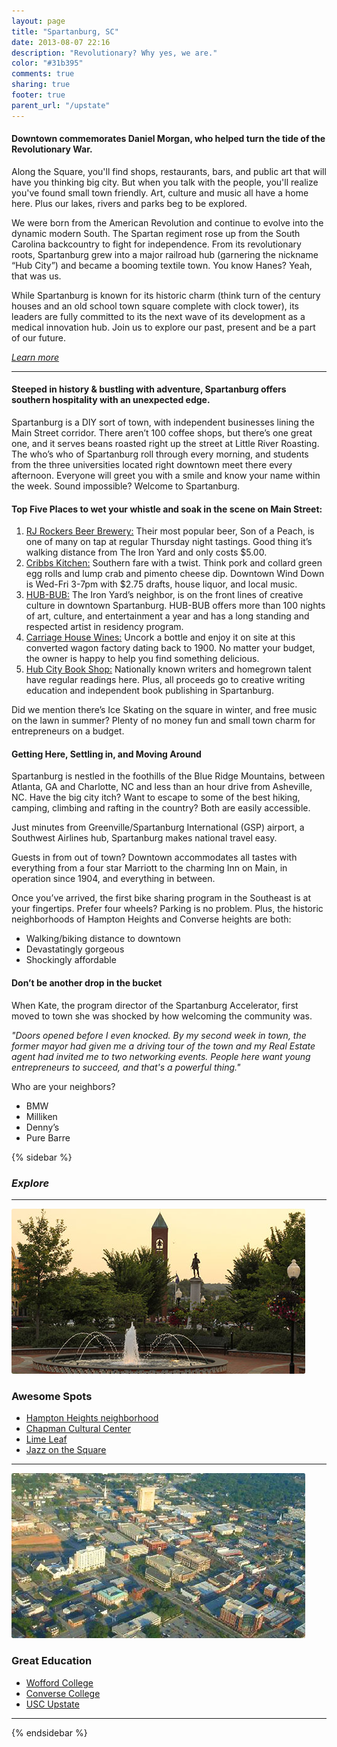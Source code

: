 ```yaml
---
layout: page
title: "Spartanburg, SC"
date: 2013-08-07 22:16
description: "Revolutionary? Why yes, we are."
color: "#31b395"
comments: true
sharing: true
footer: true
parent_url: "/upstate"
---
```


#### Downtown commemorates Daniel Morgan, who helped turn the tide of the Revolutionary War.

Along the Square, you'll find shops, restaurants, bars, and public art that will have you thinking big city. But when you talk with the people, you'll realize you've found small town friendly. Art, culture and music all have a home here. Plus our lakes, rivers and parks beg to be explored. 

We were born from the American Revolution and continue to evolve into the dynamic modern South. The Spartan regiment rose up from the South Carolina backcountry to fight for independence. From its revolutionary roots, Spartanburg grew into a major railroad hub (garnering the nickname “Hub City”) and became a booming textile town. You know Hanes? Yeah, that was us.

While Spartanburg is known for its historic charm (think turn of the century houses and an old school town square complete with clock tower), its leaders are fully committed to its the next wave of its development as a medical innovation hub. Join us to explore our past, present and be a part of our future.

[_Learn more_](http://www.visitspartanburg.com/)

---

#### Steeped in history & bustling with adventure, Spartanburg offers southern hospitality with an unexpected edge.

Spartanburg is a DIY sort of town, with independent businesses lining the Main Street corridor. There aren’t 100 coffee shops, but there’s one great one, and it serves beans roasted right up the street at Little River Roasting. The who’s who of Spartanburg roll through every morning, and students from the three universities located right downtown meet there every afternoon. Everyone will greet you with a smile and know your name within the week. Sound impossible? Welcome to Spartanburg. 

#### Top Five Places to wet your whistle and soak in the scene on Main Street:

1. [RJ Rockers Beer Brewery:](http://www.rjrockers.com/verify.asp) Their most popular beer, Son of a Peach, is one of many on tap at regular Thursday night tastings. Good thing it’s walking distance from The Iron Yard and only costs $5.00.
2. [Cribbs Kitchen:](http://www.cribbsonmain.com/) Southern fare with a twist. Think pork and collard green egg rolls and lump crab and pimento cheese dip. Downtown Wind Down is Wed-Fri 3-7pm with $2.75 drafts, house liquor, and local music.
3. [HUB-BUB:](http://www.hub-bub.com/) The Iron Yard’s neighbor, is on the front lines of creative culture in downtown Spartanburg. HUB-BUB offers more than 100 nights of art, culture, and entertainment a year and has a long standing and respected artist in residency program.
4. [Carriage House Wines:](http://www.carriagehousewines.com/) Uncork a bottle and enjoy it on site at this converted wagon factory dating back to 1900. No matter your budget, the owner is happy to help you find something delicious.
5. [Hub City Book Shop:](http://hubcity.org/bookshop/) Nationally known writers and homegrown talent have regular readings here. Plus, all proceeds go to creative writing education and independent book publishing in Spartanburg.


Did we mention there’s Ice Skating on the square in winter, and free music on the lawn in summer? Plenty of no money fun and small town charm for entrepreneurs on a budget.

#### Getting Here, Settling in, and Moving Around 

Spartanburg is nestled in the foothills of the Blue Ridge Mountains, between Atlanta, GA and Charlotte, NC and less than an hour drive from Asheville, NC. Have the big city itch? Want to escape to some of the best hiking, camping, climbing and rafting in the country? Both are easily accessible.

Just minutes from Greenville/Spartanburg International (GSP) airport, a Southwest Airlines hub, Spartanburg makes national travel easy.

Guests in from out of town? Downtown accommodates all tastes with everything from a four star Marriott to the charming Inn on Main, in operation since 1904, and everything in between.

Once you’ve arrived, the first bike sharing program in the Southeast is at your fingertips. Prefer four wheels? Parking is no problem. Plus, the historic neighborhoods of Hampton Heights and Converse heights are both:

*   Walking/biking distance to downtown
*   Devastatingly gorgeous
*   Shockingly affordable

#### Don’t be another drop in the bucket

When Kate, the program director of the Spartanburg Accelerator, first moved to town she was shocked by how welcoming the community was.

_"Doors opened before I even knocked. By my second week in town, the former mayor had given me a driving tour of the town and my Real Estate agent had invited me to two networking events. People here want young entrepreneurs to succeed, and that's a powerful thing."_

Who are your neighbors?

*   BMW
*   Milliken
*   Denny’s
*   Pure Barre

{% sidebar %}

### _Explore_

* * *

<img src="/images/upstate/spartanburg/spartanburg-fountain.jpg" style="border-radius: 3px;">

### Awesome Spots

*   [Hampton Heights neighborhood](http://hamptonheights.org/)
*   [Chapman Cultural Center](http://www.chapmanculturalcenter.org/)
*   [Lime Leaf](http://limeleaf101.com/)
*   [Jazz on the Square](https://www.facebook.com/pages/Jazz-On-The-Square/60997979003)

---

<img src="/images/upstate/spartanburg/spartanburg-city.jpg" style="border-radius: 3px;">

### Great Education

*   [Wofford College](http://www.wofford.edu/)
*   [Converse College](http://www.converse.edu/)
*   [USC Upstate](http://www.uscupstate.edu/)

---

{% endsidebar %}
